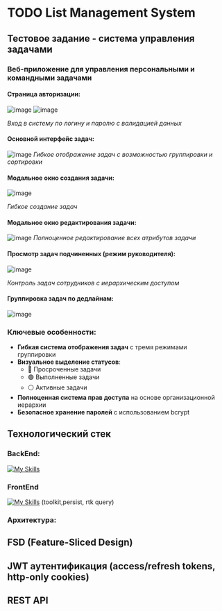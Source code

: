 # TODO List Management System  

## Тестовое задание - система управления задачами  

### Веб-приложение для управления персональными и командными задачами  

#### Страница авторизации:  
![image](https://github.com/user-attachments/assets/21106bb0-0711-4b74-b7f2-54c215ef0201)
![image](https://github.com/user-attachments/assets/f8f92267-e858-4332-8a7b-9cc9a5a228f0)

*Вход в систему по логину и паролю с валидацией данных*  

#### Основной интерфейс задач:  
![image](https://github.com/user-attachments/assets/c8a1567c-7632-4296-a9bb-14cab2db2585)
*Гибкое отображение задач с возможностью группировки и сортировки*  

#### Модальное окно создания задачи:  
![image](https://github.com/user-attachments/assets/a4a9d791-9163-4e4e-88db-e0981ba119cf)

*Гибкое создание задач*  

#### Модальное окно редактирования задачи:  
![image](https://github.com/user-attachments/assets/40d266ed-6339-4f05-807a-90f643be0839)
*Полноценное редактирование всех атрибутов задачи*  

#### Просмотр задач подчиненных (режим руководителя):  
![image](https://github.com/user-attachments/assets/50039973-532e-4650-8ef5-0a64cdd9fe40)
 
*Контроль задач сотрудников с иерархическим доступом*  

#### Группировка задач по дедлайнам:  
![image](https://github.com/user-attachments/assets/3faa6049-5d3b-41b8-9b14-3fbe0287a875)

### Ключевые особенности:  
- **Гибкая система отображения задач** с тремя режимами группировки  
- **Визуальное выделение статусов**:  
  - 🔴 Просроченные задачи  
  - 🟢 Выполненные задачи  
  - ⚪ Активные задачи  
- **Полноценная система прав доступа** на основе организационной иерархии  
- **Безопасное хранение паролей** с использованием bcrypt  

## Технологический стек  

### BackEnd:
[![My Skills](https://skillicons.dev/icons?i=nodejs,express,postgresql,prisma)](https://skillicons.dev)
### FrontEnd
[![My Skills](https://skillicons.dev/icons?i=nextjs,react,redux)](https://skillicons.dev) (toolkit,persist, rtk query)

### Архитектура:
## FSD (Feature-Sliced Design)
## JWT аутентификация (access/refresh tokens, http-only cookies)
## REST API
